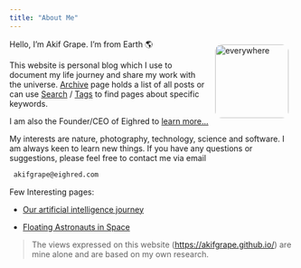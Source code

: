 ```yaml
---
title: "About Me"
---
```


<img loading="eager" decoding="sync" width="130px" title="everywhere" src="https://avatars.githubusercontent.com/u/121309672?v=4" alt="everywhere" style="float: right;margin: 10px;border-radius: 12px">

Hello, I’m Akif Grape. I’m from Earth 🌎

This website is personal blog which I use to document my life journey and share my work with the universe. [Archive](/archives) page holds a list of all posts or can use [Search](/search) / [Tags](/tags) to find pages about specific keywords.

I am also the Founder/CEO of Eighred to [learn more...](https://eighred.com/about)

My interests are nature, photography, technology, science and software. I am always keen to learn new things. If you have any questions or suggestions, please feel free to contact me via email 

```bash
 akifgrape@eighred.com
```
Few Interesting pages:

-   [Our artificial intelligence journey](https://akifgrape.github.io/blog/aijourney/)

-   [Floating Astronauts in Space](https://akifgrape.github.io/blog/astronauts/)

>The views expressed on this website (https://akifgrape.github.io/) are mine alone and are based on my own research.

